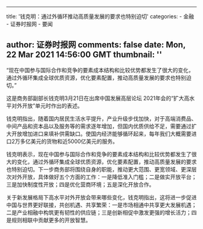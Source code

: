 
---
title: '钱克明：通过外循环推动高质量发展的要求也特别迫切'
categories: 
    - 金融
    - 证券时报网
    - 要闻

author: 证券时报网
comments: false
date: Mon, 22 Mar 2021 14:56:00 GMT
thumbnail: ''
---

<div>   
<p style="text-align: left;">“现在中国参与国际合作和竞争的要素成本结构和比较优势都发生了很大的变化，通过外循环集成全球优质资源，优化要素配置，推动高质量发展的要求也特别迫切。”</p><p style="text-align: left;">这是商务部副部长钱克明3月21日在出席中国发展高层论坛 2021年会的“扩大高水平对外开放”单元时作出的表述。</p><p style="text-align: left;">钱克明指出，随着国内居民生活水平提升，产业升级步伐加快，对于高端消费品、中间产品和资本品以及服务等的需求逐年增加，但国内优质供给不足，需要通过扩大开放增加进口来填补供需缺口。使国内经济能够循环起来，每年我们大概需要进口2万多亿美元的货物和近5000亿美元的服务。</p><p style="text-align: left;">钱克明表示，现在中国参与国际合作和竞争的要素成本结构和比较优势都发生了很大的变化，通过外循环集成全球优质资源，优化要素配置，推动高质量发展的要求也特别迫切。下一步商务部将围绕自身的职能，推动更大范围、更宽领域、更深层次对外开放，具体做好五个方面的工作：一是降低准入门槛；二是做实开放平台；三是加快制度性开放；四是优化营商环境；五是深化开放合作。</p><p style="text-align: left;">关于新发展格局下高水平对外开放会带来哪些变化，钱克明指出，这将进一步促进中国与世界更好联接，共创机遇、共享繁荣：一是市场相通中共享更大发展机遇；二是产业相融中构筑更有韧性的供应链；三是创新相促中激发更强的增长活力；四是规则相联中贡献更多的开放智慧。</p>
                  
</div>
            
